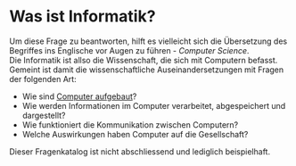 # Was ist Informatik?

Um diese Frage zu beantworten, hilft es vielleicht sich die Übersetzung
des Begriffes ins Englische vor Augen zu führen - *Computer Science*.  
Die Informatik ist allso die Wissenschaft, die sich mit Computern
befasst. Gemeint ist damit die wissenschaftliche Auseinandersetzungen
mit Fragen der folgenden Art:

* Wie sind 
  [Computer aufgebaut](https://en.wikipedia.org/wiki/Computer_architecture)? 
* Wie werden Informationen im Computer verarbeitet, abgespeichert und
  dargestellt? 
* Wie funktioniert die Kommunikation zwischen Computern?
* Welche Auswirkungen haben Computer auf die Gesellschaft?

Dieser Fragenkatalog ist nicht abschliessend und lediglich beispielhaft.